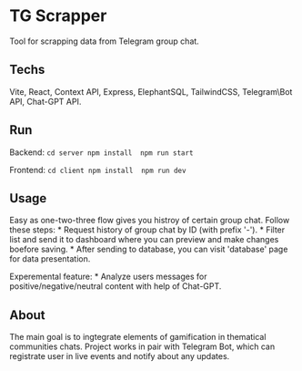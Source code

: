 # TG Scrapper 
Tool for scrapping data from Telegram group chat. 

## Techs
Vite, React, Context API, Express, ElephantSQL, TailwindCSS, Telegram\Bot API, Chat-GPT API.

## Run

Backend: 
``
    cd server
    npm install 
    npm run start
``


Frontend: 
``
    cd client
    npm install 
    npm run dev
``

## Usage
Easy as one-two-three flow gives you histroy of certain group chat.
Follow these steps: 
    * Request history of group chat by ID (with prefix '-').
    * Filter list and send it to dashboard where you can preview and make changes boefore saving.
    * After sending to database, you can visit 'database' page for data presentation. 

Experemental feature: 
    * Analyze users messages for positive/negative/neutral content with help of Chat-GPT.

## About 
The main goal is to ingtegrate elements of gamification in thematical communities chats. 
Project works in pair with Telegram Bot, which can registrate user in live events and notify about any updates. 